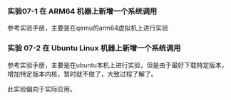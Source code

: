 ### 实验07-1 在 ARM64 机器上新增一个系统调用

参考实验手册，主要是在qemu的arm64虚拟机上进行实验

### 实验 07-2 在 Ubuntu Linux 机器上新增一个系统调用

参考实验手册，主要是在ubuntu本机上进行实验，但是由于最好下载特定版本，增加特定版本内核，暂时就不做了，大致过程了解了。

此实验偏向于实际应用。